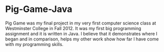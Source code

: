 # Pig-Game-Java
Pig Game was my final project in my very first computer science class at Westminster College in Fall 2012. It was my first big programming assignment and it is written in Java. I believe that it demonstrates where I began and in comparison, helps my other work show how far I have come with my programming skills. 
